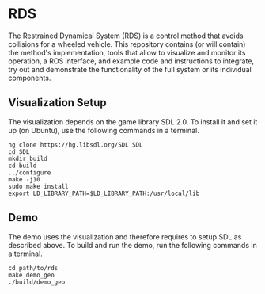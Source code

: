 # RDS
The Restrained Dynamical System (RDS) is a control method that avoids collisions for a wheeled vehicle. This repository contains (or will contain) the method's implementation, tools that allow to visualize and monitor its operation, a ROS interface, and example code and instructions to integrate, try out and demonstrate the functionality of the full system or its individual components.

## Visualization Setup

The visualization depends on the game library SDL 2.0. To install it and set it up (on Ubuntu), use the following commands in a terminal.
```
hg clone https://hg.libsdl.org/SDL SDL
cd SDL
mkdir build
cd build
../configure
make -j10
sudo make install
export LD_LIBRARY_PATH=$LD_LIBRARY_PATH:/usr/local/lib
``` 

## Demo
The demo uses the visualization and therefore requires to setup SDL as described above. To build and run the demo, run the following commands in a terminal.
```
cd path/to/rds
make demo_geo
./build/demo_geo
```